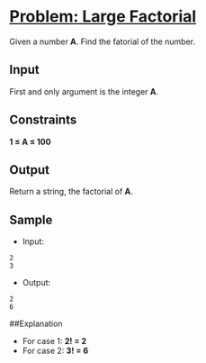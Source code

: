 # [Problem: Large Factorial](https://www.interviewbit.com/problems/large-factorial/)

Given a number **A**. Find the fatorial of the number.

## Input

First and only argument is the integer **A**.

## Constraints

**1 ≤ A ≤ 100**

## Output

Return a string, the factorial of **A**.

## Sample

- Input:
```
2
3
```

- Output:
```
2
6
```

##Explanation
- For case 1: **2! = 2** <br>
- For case 2: **3! = 6**
